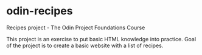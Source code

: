 # odin-recipes
Recipes project - The Odin Project Foundations Course

This project is an exercise to put basic HTML knowledge into practice. Goal of the project is to create a basic website with a list of recipes.